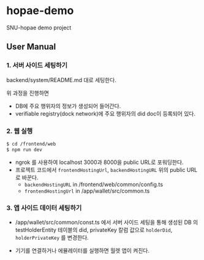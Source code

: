 # hopae-demo

SNU-hopae demo project

## User Manual

### 1. 서버 사이드 세팅하기

backend/system/README.md 대로 세팅한다.

위 과정을 진행하면

- DB에 주요 행위자의 정보가 생성되어 들어간다.
- verifiable registry(dock network)에 주요 행위자의 did doc이 등록되어 있다.

### 2. 웹 실행

```bash
$ cd /frontend/web
$ npm run dev
```

- ngrok 를 사용하여 localhost 3000과 8000을 public URL로 포워딩한다.
- 프로젝트 코드에서 `frontendHostingUrl`, `backendHostingURL` 위의 public URL로 바꾼다.
  - `backendHostingURL` in /frontend/web/common/config.ts
  - `frontendHostingUrl` in /app/wallet/src/common.ts

### 3. 앱 사이드 데이터 세팅하기

- /app/wallet/src/common/const.ts 에서 서버 사이드 세팅을 통해 생성된 DB 의 testHolderEntity 테이블의 did, privateKey 칼럼 값으로 `holderDid`, `holderPrivateKey` 를 변경한다.

- 기기를 연결하거나 에뮬레이터를 실행하면 월렛 앱이 켜진다.
